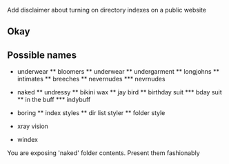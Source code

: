 Add disclaimer about turning on directory indexes on a public website

Okay
----


Possible names
--------------

* underwear
** bloomers
** underwear
** undergarment
** longjohns
** intimates
** breeches
** nevernudes
*** nevrnudes

* naked
** undressy
** bikini wax
** jay bird
** birthday suit
*** bday suit
** in the buff
*** indybuff

* boring
** index styles
** dir list styler
** folder style

* xray vision

* windex

You are exposing 'naked' folder contents. Present them fashionably